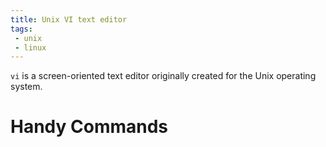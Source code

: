 ```yaml
---
title: Unix VI text editor
tags:
 - unix
 - linux
--- 
```


`vi` is a screen-oriented text editor originally created for the Unix operating system.
<!--more-->
# Handy Commands
